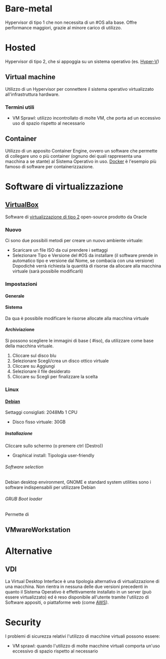 # Bare-metal
Hypervisor di tipo 1 che non necessita di un #OS alla base. Offre performance maggiori, grazie al minore carico di utilizzo.
# Hosted
Hypervisor di tipo 2, che si appoggia su un sistema operativo (es. [Hyper-V](Windows.md#Hyper-V))

## Virtual machine
Utilizzo di un Hypervisor per connettere il sistema operativo virtualizzato all'infrastruttura hardware.

### Termini utili
- VM Sprawl: utilizzo incontrollato di molte VM, che porta ad un eccessivo uso di spazio rispetto al necessario
## Container
Utilizzo di un apposito Container Engine, ovvero un software che permette di collegare uno o più container (ognuno dei quali rappresenta una macchina a se stante) al Sistema Operativo in uso. [Docker](./software/Docker) è l'esempio più famoso di software per containerizzazione.

# Software di virtualizzazione

## [VirtualBox](**https://www.virtualbox.org/**)
Software di [virtualizzazione di tipo 2](#hosted) open-source prodotto da Oracle
### Nuovo
Ci sono due possibili metodi per creare un nuovo ambiente virtuale:
- Scaricare un file ISO da cui prendere i settaggi
- Selezionare Tipo e Versione del #OS da installare (il software prende in automatico tipo e versione dal Nome, se combacia con una versione)
Dopodichè verrà richiesta la quantità di risorse da allocare alla macchina virtuale (sarà possibile modificarli)
### Impostazioni
#### Generale
#### Sistema
Da qua è possibile  modificare le risorse allocate alla macchina virtuale
#### Archiviazione
Si possono scegliere le immagini di base ( #iso), da utilizzare come base della macchina virtuale.
1. Cliccare sul disco blu
2. Selezionare Scegli/crea un disco ottico virtuale
3.  Cliccare su Aggiungi
4. Selezionare il file desiderato
5. Cliccare su Scegli per finalizzare la scelta

### Linux
#### [Debian](**https://cdimage.debian.org/debian-cd/current/amd64/iso-cd/**)
Settaggi consigliati:
2048Mb
1 CPU
- Disco fisso virtuale: 30GB
##### Installazione
Cliccare sullo schermo (o premere ctrl (Destro))
- Graphical install: Tipologia user-friendly
###### Software selection
Debian desktop environment, GNOME e standard system utilities sono i software indispensabili per utilizzare Debian
###### GRUB Boot loader
Permette di 



## VMwareWorkstation

# Alternative
## VDI
La Virtual Desktop Interface è una tipologia alternativa di virtualizzazione di una macchina. Non rientra in nessuna delle due versioni precedenti in quanto il Sistema Operativo è effettivamente installato in un server (può essere virtualizzato) ed è reso disponibile all'utente tramite l'utilizzo di Software appositi, o piattaforme web (come [AWS](../server/aws)).

# Security
I problemi di sicurezza relativi l'utilizzo di macchine virtuali possono essere:
- VM sprawl: quando l'utilizzo di molte macchine virtuali comporta un'uso eccessivo di spazio rispetto al necessario